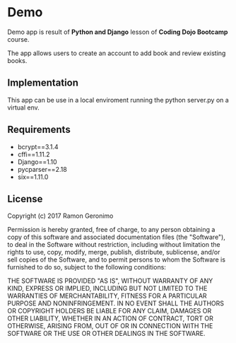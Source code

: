 # Demo


Demo app is result of **Python and Django** lesson of **Coding Dojo Bootcamp** course.

The app allows users to create an account to add book and review existing books.

## Implementation

This app can be use in a local enviroment running the python server.py on a virtual env.

## Requirements

- bcrypt==3.1.4
- cffi==1.11.2
- Django==1.10
- pycparser==2.18
- six==1.11.0

## License

Copyright (c) 2017 Ramon Geronimo

Permission is hereby granted, free of charge, to any person obtaining a copy of this software and associated documentation files (the "Software"), 
to deal in the Software without restriction, including without limitation the rights to use, copy, modify, merge, publish, distribute, sublicense, 
and/or sell copies of the Software, and to permit persons to whom the Software is furnished to do so, subject to the following conditions:

THE SOFTWARE IS PROVIDED "AS IS", WITHOUT WARRANTY OF ANY KIND, EXPRESS OR IMPLIED, INCLUDING BUT NOT LIMITED TO THE WARRANTIES OF MERCHANTABILITY, 
FITNESS FOR A PARTICULAR PURPOSE AND NONINFRINGEMENT. IN NO EVENT SHALL THE AUTHORS OR COPYRIGHT HOLDERS BE LIABLE FOR ANY CLAIM, DAMAGES OR OTHER LIABILITY, 
WHETHER IN AN ACTION OF CONTRACT, TORT OR OTHERWISE, ARISING FROM, OUT OF OR IN CONNECTION WITH THE SOFTWARE OR THE USE OR OTHER DEALINGS IN THE SOFTWARE.
